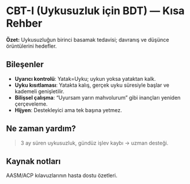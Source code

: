 # CBT-I (Uykusuzluk için BDT) — Kısa Rehber
**Özet:** Uykusuzluğun birinci basamak tedavisi; davranış ve düşünce örüntülerini hedefler.

## Bileşenler
- **Uyarıcı kontrolü**: Yatak=Uyku; uykun yoksa yataktan kalk.
- **Uyku kısıtlaması**: Yatakta kalış, gerçek uyku süresiyle başlar ve kademeli genişletilir.
- **Bilişsel çalışma**: “Uyursam yarın mahvolurum” gibi inançları yeniden çerçeveleme.
- **Hijyen**: Destekleyici ama tek başına yetmez.

## Ne zaman yardım?
>3 ay süren uykusuzluk, gündüz işlev kaybı → uzman desteği.

## Kaynak notları
AASM/ACP kılavuzlarının hasta dostu özetleri.
